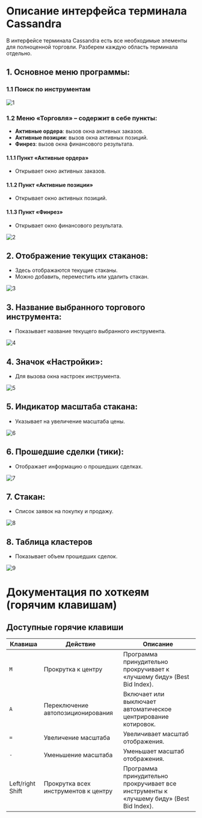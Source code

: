 # Описание интерфейса терминала Cassandra

В интерфейсе терминала Cassandra есть все необходимые элементы для полноценной торговли. Разберем каждую область терминала отдельно.

## 1. Основное меню программы:

### 1.1 Поиск по инструментам

![1](images/topmenusearch.png)
### 1.2 Меню «Торговля» – содержит в себе пункты:
- **Активные ордера**: вызов окна активных заказов.
- **Активные позиции**: вызов окна активных позиций.
- **Финрез**: вызов окна финансового результата.

#### 1.1.1 Пункт «Активные ордера»
- Открывает окно активных заказов.

#### 1.1.2 Пункт «Активные позиции»
- Открывает окно активных позиций.

#### 1.1.3 Пункт «Финрез»
- Открывает окно финансового результата.

![2](images/topmenutraidingdropdown.png)
## 2. Отображение текущих стаканов:
- Здесь отображаются текущие стаканы.
- Можно добавить, переместить или удалить стакан.

![3](images/instrumentsheaders.png)
## 3. Название выбранного торгового инструмента:
- Показывает название текущего выбранного инструмента.

![4](images/instrumentsnames.png)
## 4. Значок «Настройки»:
- Для вызова окна настроек инструмента.

![5](images/instrumentssettingsbutton.png)
## 5. Индикатор масштаба стакана:
- Указывает на увеличение масштаба цены.

![6](images/glassscale.png)

## 6. Прошедшие сделки (тики):
- Отображает информацию о прошедших сделках.

![7](images/ticks.png)

## 7. Стакан:
- Список заявок на покупку и продажу.

![8](images/glass.png)

## 8. Таблица кластеров
- Показывает объем прошедших сделок.

![9](images/clusters.png)

#  Документация по хоткеям (горячим клавишам)

##  Доступные горячие клавиши

| Клавиша           | Действие                             | Описание                                                                                |
| ----------------- | ------------------------------------ | --------------------------------------------------------------------------------------- |
| `M`               | Прокрутка к центру                   | Программа принудительно прокручивает к «лучшему биду» (Best Bid Index).                 |
| `A`               | Переключение автопозиционирования    | Включает или выключает автоматическое центрирование котировок.                          |
| `=`               | Увеличение масштаба                  | Увеличивает масштаб отображения.                                                        |
| `-`               | Уменьшение масштаба                  | Уменьшает масштаб отображения.                                                          |
| Left/right  Shift | Прокрутка всех инструментов к центру | Программа принудительно прокручивает все инструменты к «лучшему биду» (Best Bid Index). |
